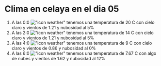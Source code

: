 # Clima en celaya en el dia 05

1. A las 0:0 !["icon weather"](http://openweathermap.org/img/w/02n.png) tenemos una temperatura de 20 C con cielo claro y  vientos de 1.21 y nubosidad al 5%
1. A las 2:0 !["icon weather"](http://openweathermap.org/img/w/02n.png) tenemos una temperatura de 14 C con cielo claro y  vientos de 1.21 y nubosidad al 5%
1. A las 4:0 !["icon weather"](http://openweathermap.org/img/w/01n.png) tenemos una temperatura de 9 C con cielo claro y  vientos de 0.86 y nubosidad al 0%
1. A las 6:0 !["icon weather"](http://openweathermap.org/img/w/02n.png) tenemos una temperatura de 7.67 C con algo de nubes y  vientos de 1.62 y nubosidad al 12%
